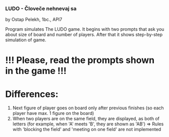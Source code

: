
### LUDO - Človeče nehnevaj sa ###
by Ostap Pelekh, 1bc., API7

Program simulates The LUDO game.
It begins with two prompts that ask you about size of board and number of players.
After that it shows step-by-step simulation of game.
# !!! Please, read the prompts shown in the game !!! #

# Differences:
1. Next figure of player goes on board only after previous finishes (so each player have max. 1 figure on the board)
2. When two players are on the same field, they are displayed, as both of letters (for example, when 'A' meets 'B', they are shown as 'AB')
=> Rules with 'blocking the field' and 'meeting on one field' are not implemented